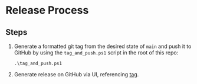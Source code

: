 # Release Process

## Steps

1. Generate a formatted git tag from the desired state of `main` and push it to GitHub by using the `tag_and_push.ps1` script in the root of this repo:

   ```text
   .\tag_and_push.ps1
   ```

2. Generate release on GitHub via UI, referencing [tag](https://github.com/reysic/AzureKeyVaultExplorer/tags).
